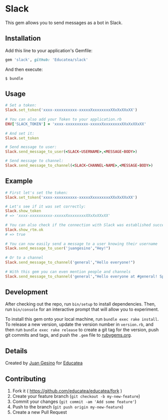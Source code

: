 # Slack

This gem allows you to send messages as a bot in Slack.

## Installation

Add this line to your application's Gemfile:

```ruby
gem 'slack', github: 'Educatea/slack' 
```

And then execute:

    $ bundle

## Usage

```ruby
# Set a token:
Slack.set_token('xxxx-xxxxxxxxxx-xxxxxXxxxxxxxxXXxXxXXxXX')     
   
# You can also add your Token to your application.rb   
ENV['SLACK_TOKEN'] = 'xxxx-xxxxxxxxxx-xxxxxXxxxxxxxxXXxXxXXxXX'
  
# And set it:
Slack.set_token     

# Send message to user:
Slack.send_message_to_user(<SLACK-USERNAME>,<MESSAGE-BODY>)     

# Send message to channel:
Slack.send_message_to_channel(<SLACK-CHANNEL-NAME>,<MESSAGE-BODY>)
```

## Example

```ruby
# First let's set the token:    
Slack.set_token('xxxx-xxxxxxxxxx-xxxxxXxxxxxxxxXXxXxXXxXX')   

# Let's see if it was set correctly:   
Slack.show_token
# => 'xxxx-xxxxxxxxxx-xxxxxXxxxxxxxxXXxXxXXxXX'
    
# You can also check if the connection with Slack was established succesfully:    
Slack.show_rtm.ok   
# => true
    
# You can now easily send a message to a user knowing their username
Slack.send_message_to_user('juangesino',"Hey!")
   
# Or to a channel 
Slack.send_message_to_channel('general',"Hello everyone!")
   
# With this gem you can even mention people and channels 
Slack.send_message_to_channel('general',"Hello everyone at #general! Specially you @juangesino")

```

## Development

After checking out the repo, run `bin/setup` to install dependencies. Then, run `bin/console` for an interactive prompt that will allow you to experiment.

To install this gem onto your local machine, run `bundle exec rake install`. To release a new version, update the version number in `version.rb`, and then run `bundle exec rake release` to create a git tag for the version, push git commits and tags, and push the `.gem` file to [rubygems.org](https://rubygems.org).

## Details

Created by [Juan Gesino](https://github.com/juangesino) for [Educatea](http://educatea.com.ar)

## Contributing

1. Fork it ( https://github.com/educatea/educatea/fork )
2. Create your feature branch (`git checkout -b my-new-feature`)
3. Commit your changes (`git commit -am 'Add some feature'`)
4. Push to the branch (`git push origin my-new-feature`)
5. Create a new Pull Request
